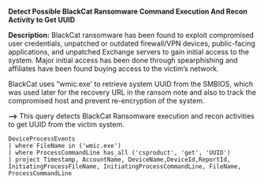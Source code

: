 **Detect Possible BlackCat Ransomware Command Execution And Recon Activity to Get UUID**

**Description:** BlackCat ransomware has been found to exploit compromised user credentials, unpatched or outdated firewall/VPN devices, public-facing applications, and unpatched Exchange servers to gain initial access to the system. Major initial access has been done through spearphishing and affiliates have been found buying access to the victim’s network.

BlackCat uses “wmic.exe' to retrieve system UUID from the SMBIOS, which was used later for the recovery URL in the ransom note and also to track the compromised host and prevent re-encryption of the system.

**-->** This query detects BlackCat Ransomware execution and recon activities to get UUID from the victim system.

```
DeviceProcessEvents
| where FileName in ('wmic.exe')
| where ProcessCommandLine has_all ('csproduct', 'get', 'UUID')
| project Timestamp, AccountName, DeviceName,DeviceId,ReportId, InitiatingProcessFileName, InitiatingProcessCommandLine, FileName, ProcessCommandLine
```


